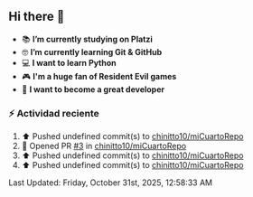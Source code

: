 ## Hi there 👋


- :books: **I’m currently studying on Platzi**
- :nerd_face: **I’m currently learning Git & GitHub**
- 💻 **I want to learn Python**
- :video_game: **I'm a huge fan of Resident Evil games**
- 🤞 **I want to become a great developer**

### :zap: Actividad reciente
<!--RECENT_ACTIVITY:start-->
1. ⬆️ Pushed undefined commit(s) to [chinitto10/miCuartoRepo](https://github.com/chinitto10/miCuartoRepo)<br>
2. 💪 Opened PR [#3](undefined) in [chinitto10/miCuartoRepo](https://github.com/chinitto10/miCuartoRepo)<br>
3. ⬆️ Pushed undefined commit(s) to [chinitto10/miCuartoRepo](https://github.com/chinitto10/miCuartoRepo)<br>
4. ⬆️ Pushed undefined commit(s) to [chinitto10/miCuartoRepo](https://github.com/chinitto10/miCuartoRepo)<br>
<!--RECENT_ACTIVITY:end-->
<!--RECENT_ACTIVITY:last_update-->
Last Updated: Friday, October 31st, 2025, 12:58:33 AM
<!--RECENT_ACTIVITY:last_update_end-->
